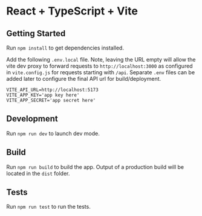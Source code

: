 # React + TypeScript + Vite

## Getting Started

Run `npm install` to get dependencies installed.

Add the following `.env.local` file. Note, leaving the URL empty will allow the vite dev proxy to forward requests to `http://localhost:3000` as configured in `vite.config.js` for requests starting with `/api`. Separate `.env` files can be added later to configure the final API url for build/deployment.
```text
VITE_API_URL=http://localhost:5173
VITE_APP_KEY='app key here'
VITE_APP_SECRET='app secret here'
```

## Development

Run `npm run dev` to launch dev mode.

## Build

Run `npm run build` to build the app. Output of a production build will be located in the `dist` folder.

## Tests

Run `npm run test` to run the tests.
